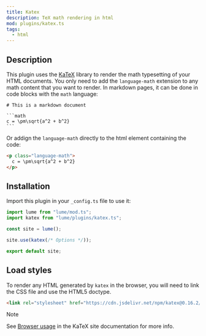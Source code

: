 ```yaml
---
title: Katex
description: TeX math rendering in html
mod: plugins/katex.ts
tags:
  - html
---
```


## Description

This plugin uses the [KaTeX](https://katex.org/) library to render the math
typesetting of your HTML documents. You only need to add the `language-math`
extension to any math content that you want to render. In markdown pages, it can
be done in code blocks with the `math` language:

<pre><code class="language-md hljs"># This is a markdown document

```math
c = \pm\sqrt{a^2 + b^2}
```
</pre></code>

Or addign the `language-math` directly to the html element containing the code:

```html
<p class="language-math">
  c = \pm\sqrt{a^2 + b^2}
</p>
```

## Installation

Import this plugin in your `_config.ts` file to use it:

```js
import lume from "lume/mod.ts";
import katex from "lume/plugins/katex.ts";

const site = lume();

site.use(katex(/* Options */));

export default site;
```

## Load styles

To render any HTML generated by `katex` in the browser, you will need to link
the CSS file and use the HTML5 doctype.

```html
<link rel="stylesheet" href="https://cdn.jsdelivr.net/npm/katex@0.16.2/dist/katex.css">
```

> [!note]
>
> See [Browser usage](https://katex.org/docs/browser.html) in the KaTeX site
> documentation for more info.
